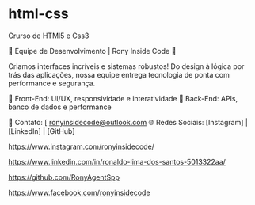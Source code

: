 # html-css
 Crurso de HTMl5 e Css3

🚀 Equipe de Desenvolvimento | Rony Inside Code 🚀

Criamos interfaces incríveis e sistemas robustos! Do design à lógica por trás das aplicações, nossa equipe entrega tecnologia de ponta com performance e segurança.

🔹 Front-End: UI/UX, responsividade e interatividade
🔹 Back-End: APIs, banco de dados e performance

📩 Contato: [ ronyinsidecode@outlook.com
🌐 Redes Sociais: [Instagram] | [LinkedIn] | [GitHub]

https://www.instagram.com/ronyinsidecode/

https://www.linkedin.com/in/ronaldo-lima-dos-santos-5013322aa/

https://github.com/RonyAgentSpp

https://www.facebook.com/ronyinsidecode
 